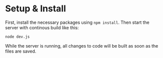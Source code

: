 # Setup & Install
First, install the necessary packages using `npm install`. Then start the server with continous build like this:

```
node dev.js
```

While the server is running, all changes to code will be built as soon as the files are saved.